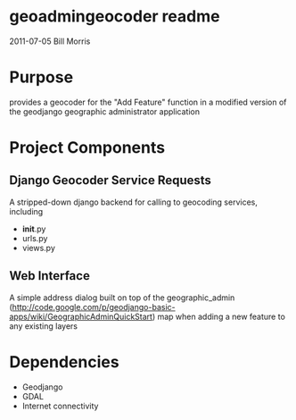 # geoadmingeocoder readme
2011-07-05
Bill Morris

# Purpose
provides a geocoder for the "Add Feature" function in a modified version of the geodjango geographic administrator application

# Project Components
## Django Geocoder Service Requests
A stripped-down django backend for calling to geocoding services, including
- __init__.py
- urls.py
- views.py

## Web Interface
A simple address dialog built on top of the geographic_admin (http://code.google.com/p/geodjango-basic-apps/wiki/GeographicAdminQuickStart) map when adding a new feature to any existing layers

# Dependencies
- Geodjango
- GDAL
- Internet connectivity
